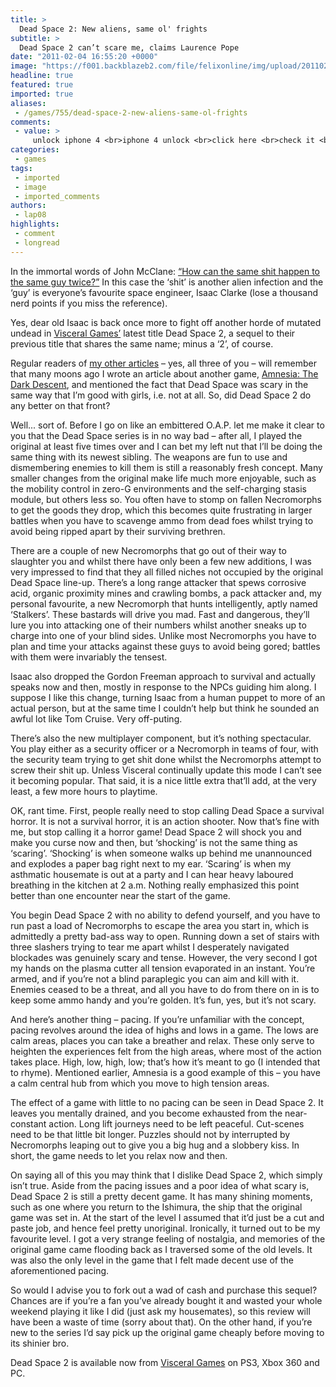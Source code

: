 ```yaml
---
title: >
  Dead Space 2: New aliens, same ol' frights
subtitle: >
  Dead Space 2 can’t scare me, claims Laurence Pope
date: "2011-02-04 16:55:20 +0000"
image: "https://f001.backblazeb2.com/file/felixonline/img/upload/201102041648-sjw209-DeadSpac.jpg"
headline: true
featured: true
imported: true
aliases:
 - /games/755/dead-space-2-new-aliens-same-ol-frights
comments:
 - value: >
     unlock iphone 4 <br>iphone 4 unlock <br>click here <br>check it <br>how to unlock iphone 4 <br>click <br> <br>http://vietnambackpacking.com/f/member.php?19784-Nebritlyne <br>http://kinde.net/forum/memberlist.php?mode=viewprofile&amp;u=318 <br>http://tango.messageboard.nl/9794//member.php?6268-Nebritlyne <br>http://www.tlador.com/forums/./././././././././memberlist.php?mode=viewprofile&amp;u=12923 <br>http://www.cigarhustler.com/phpBB3/memberlist.php?mode=viewprofile&amp;u=740 <br> <br>Well since two days ago she has been getting a pop-up/scam thing popping up while she surf's the net and she is kinda blaming me on something i done to make this happen i told her time and time Again it's a scam to make u think u have virus on ur computer and and there trying to make u buy the virus software to remove It And she wondering how to stop this from happening/ to pop up. <br>_ <br><a href="http://themasterplan.net/forum/profile.php?mode=viewprofile&amp;u=4687">click here </a>,how to crochet a hat <br>crochet hat <br>crochet afghan patterns <br>free crochet hat pattern
categories:
 - games
tags:
 - imported
 - image
 - imported_comments
authors:
 - lap08
highlights:
 - comment
 - longread
---
```


In the immortal words of John McClane: [“How can the same shit happen to the same guy twice?”](http://www.imdb.com/title/tt0099423/quotes?qt0457572) In this case the ‘shit’ is another alien infection and the ‘guy’ is everyone’s favourite space engineer, Isaac Clarke (lose a thousand nerd points if you miss the reference).

Yes, dear old Isaac is back once more to fight off another horde of mutated undead in [Visceral Games’](http://www.visceralgames.com/home) latest title Dead Space 2, a sequel to their previous title that shares the same name; minus a ‘2’, of course.

Regular readers of [my other articles](http://www.felixonline.co.uk/?user=lap08) – yes, all three of you – will remember that many moons ago I wrote an article about another game, [Amnesia: The Dark Descent](http://www.felixonline.co.uk/?article=244), and mentioned the fact that Dead Space was scary in the same way that I’m good with girls, i.e. not at all. So, did Dead Space 2 do any better on that front?

Well... sort of. Before I go on like an embittered O.A.P. let me make it clear to you that the Dead Space series is in no way bad – after all, I played the original at least five times over and I can bet my left nut that I’ll be doing the same thing with its newest sibling. The weapons are fun to use and dismembering enemies to kill them is still a reasonably fresh concept. Many smaller changes from the original make life much more enjoyable, such as the mobility control in zero-G environments and the self-charging stasis module, but others less so. You often have to stomp on fallen Necromorphs to get the goods they drop, which this becomes quite frustrating in larger battles when you have to scavenge ammo from dead foes whilst trying to avoid being ripped apart by their surviving brethren.

There are a couple of new Necromorphs that go out of their way to slaughter you and whilst there have only been a few new additions, I was very impressed to find that they all filled niches not occupied by the original Dead Space line-up. There’s a long range attacker that spews corrosive acid, organic proximity mines and crawling bombs, a pack attacker and, my personal favourite, a new Necromorph that hunts intelligently, aptly named ‘Stalkers’. These bastards will drive you mad. Fast and dangerous, they’ll lure you into attacking one of their numbers whilst another sneaks up to charge into one of your blind sides. Unlike most Necromorphs you have to plan and time your attacks against these guys to avoid being gored; battles with them were invariably the tensest.

Isaac also dropped the Gordon Freeman approach to survival and actually speaks now and then, mostly in response to the NPCs guiding him along. I suppose I like this change, turning Isaac from a human puppet to more of an actual person, but at the same time I couldn’t help but think he sounded an awful lot like Tom Cruise. Very off-puting.

There’s also the new multiplayer component, but it’s nothing spectacular. You play either as a security officer or a Necromorph in teams of four, with the security team trying to get shit done whilst the Necromorphs attempt to screw their shit up. Unless Visceral continually update this mode I can’t see it becoming popular. That said, it is a nice little extra that’ll add, at the very least, a few more hours to playtime.

OK, rant time. First, people really need to stop calling Dead Space a survival horror. It is not a survival horror, it is an action shooter. Now that’s fine with me, but stop calling it a horror game! Dead Space 2 will shock you and make you curse now and then, but ‘shocking’ is not the same thing as ‘scaring’. ‘Shocking’ is when someone walks up behind me unannounced and explodes a paper bag right next to my ear. ‘Scaring’ is when my asthmatic housemate is out at a party and I can hear heavy laboured breathing in the kitchen at 2 a.m. Nothing really emphasized this point better than one encounter near the start of the game.

You begin Dead Space 2 with no ability to defend yourself, and you have to run past a load of Necromorphs to escape the area you start in, which is admittedly a pretty bad-ass way to open. Running down a set of stairs with three slashers trying to tear me apart whilst I desperately navigated blockades was genuinely scary and tense. However, the very second I got my hands on the plasma cutter all tension evaporated in an instant. You’re armed, and if you’re not a blind paraplegic you can aim and kill with it. Enemies ceased to be a threat, and all you have to do from there on in is to keep some ammo handy and you’re golden. It’s fun, yes, but it’s not scary.

And here’s another thing – pacing. If you’re unfamiliar with the concept, pacing revolves around the idea of highs and lows in a game. The lows are calm areas, places you can take a breather and relax. These only serve to heighten the experiences felt from the high areas, where most of the action takes place. High, low, high, low; that’s how it’s meant to go (I intended that to rhyme). Mentioned earlier, Amnesia is a good example of this – you have a calm central hub from which you move to high tension areas.

The effect of a game with little to no pacing can be seen in Dead Space 2. It leaves you mentally drained, and you become exhausted from the near-constant action. Long lift journeys need to be left peaceful. Cut-scenes need to be that little bit longer. Puzzles should not by interrupted by Necromorphs leaping out to give you a big hug and a slobbery kiss. In short, the game needs to let you relax now and then.

On saying all of this you may think that I dislike Dead Space 2, which simply isn’t true. Aside from the pacing issues and a poor idea of what scary is, Dead Space 2 is still a pretty decent game. It has many shining moments, such as one where you return to the Ishimura, the ship that the original game was set in. At the start of the level I assumed that it’d just be a cut and paste job, and hence feel pretty unoriginal. Ironically, it turned out to be my favourite level. I got a very strange feeling of nostalgia, and memories of the original game came flooding back as I traversed some of the old levels. It was also the only level in the game that I felt made decent use of the aforementioned pacing.

So would I advise you to fork out a wad of cash and purchase this sequel? Chances are if you’re a fan you’ve already bought it and wasted your whole weekend playing it like I did (just ask my housemates), so this review will have been a waste of time (sorry about that). On the other hand, if you’re new to the series I’d say pick up the original game cheaply before moving to its shinier bro.

Dead Space 2 is available now from [Visceral Games](http://www.visceralgames.com/home) on PS3, Xbox 360 and PC.
